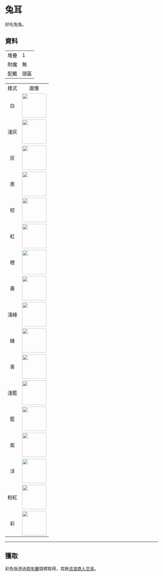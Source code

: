# 兔耳
好吃兔兔。

## 資料
<table>
    <tr><td align="end">堆疊</td><td>1</td></tr>
    <tr><td align="end">附魔</td><td>無</td></tr>
    <tr><td align="end">配戴</td><td>頭盔</td></tr>
</table>
<table>
    <tr><td align="center">樣式</td><td align="center">圖像</td></tr>
    <tr><td align="center">白</td><td><img src="https://i.imgur.com/EPyLBrn.png" height="80"/></td></tr>
    <tr><td align="center">淺灰</td><td><img src="https://i.imgur.com/tiEsLuK.png" height="80"/></td></tr>
    <tr><td align="center">灰</td><td><img src="https://i.imgur.com/hF8ikhm.png" height="80"/></td></tr>
    <tr><td align="center">黑</td><td><img src="https://i.imgur.com/5CXBm9g.png" height="80"/></td></tr>
    <tr><td align="center">棕</td><td><img src="https://i.imgur.com/J3iOi5s.png" height="80"/></td></tr>
    <tr><td align="center">紅</td><td><img src="https://i.imgur.com/hvIbmbR.png" height="80"/></td></tr>
    <tr><td align="center">橙</td><td><img src="https://i.imgur.com/yndwOj4.png" height="80"/></td></tr>
    <tr><td align="center">黃</td><td><img src="https://i.imgur.com/hN1m98y.png" height="80"/></td></tr>
    <tr><td align="center">淺綠</td><td><img src="https://i.imgur.com/lUWgG3e.png" height="80"/></td></tr>
    <tr><td align="center">綠</td><td><img src="https://i.imgur.com/mpCdZi5.png" height="80"/></td></tr>
    <tr><td align="center">青</td><td><img src="https://i.imgur.com/EEe4LDb.png" height="80"/></td></tr>
    <tr><td align="center">淺藍</td><td><img src="https://i.imgur.com/QgZgxTK.png" height="80"/></td></tr>
    <tr><td align="center">藍</td><td><img src="https://i.imgur.com/gnmKlmj.png" height="80"/></td></tr>
    <tr><td align="center">紫</td><td><img src="https://i.imgur.com/9d8uxjR.png" height="80"/></td></tr>
    <tr><td align="center">洋</td><td><img src="https://i.imgur.com/ZgR6tAP.png" height="80"/></td></tr>
    <tr><td align="center">粉紅</td><td><img src="https://i.imgur.com/brW4b3k.png" height="80"/></td></tr>
    <tr><td align="center">彩</td><td><img src="https://i.imgur.com/D3eGjbH.gif" height="80"/></td></tr>
</table>

---

## 獲取
彩色版透過[周年慶](../feature/anniversary.md)競標取得，其餘[流浪商人交易](../feature/enhanced_wandering_trader.md)。